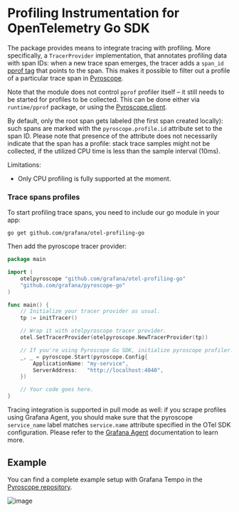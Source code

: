# Profiling Instrumentation for OpenTelemetry Go SDK

The package provides means to integrate tracing with profiling. More specifically, a `TracerProvider` implementation,
that annotates profiling data with span IDs: when a new trace span emerges, the tracer adds a `span_id` [pprof tag](https://github.com/google/pprof/blob/master/doc/README.md#tag-filtering)
that points to the span. This makes it possible to filter out a profile of a particular trace span in [Pyroscope](https://pyroscope.io).

Note that the module does not control `pprof` profiler itself – it still needs to be started for profiles to be
collected. This can be done either via `runtime/pprof` package, or using the [Pyroscope client](https://github.com/grafana/pyroscope-go).

By default, only the root span gets labeled (the first span created locally): such spans are marked with the
`pyroscope.profile.id` attribute set to the span ID. Please note that presence of the attribute does not necessarily
indicate that the span has a profile: stack trace samples might not be collected, if the utilized CPU time is
less than the sample interval (10ms).

Limitations:
- Only CPU profiling is fully supported at the moment.

### Trace spans profiles

To start profiling trace spans, you need to include our go module in your app:

```
go get github.com/grafana/otel-profiling-go
```

Then add the pyroscope tracer provider:

```go
package main

import (
	otelpyroscope "github.com/grafana/otel-profiling-go"
	"github.com/grafana/pyroscope-go"
)

func main() {
	// Initialize your tracer provider as usual.
	tp := initTracer()

	// Wrap it with otelpyroscope tracer provider.
	otel.SetTracerProvider(otelpyroscope.NewTracerProvider(tp))

	// If you're using Pyroscope Go SDK, initialize pyroscope profiler.
	_, _ = pyroscope.Start(pyroscope.Config{
		ApplicationName: "my-service",
		ServerAddress:   "http://localhost:4040",
	})

	// Your code goes here.
}
```

Tracing integration is supported in pull mode as well: if you scrape profiles using Grafana Agent, you should
make sure that the pyroscope `service_name` label matches `service.name` attribute specified in the OTel SDK configuration.
Please refer to the [Grafana Agent](https://grafana.com/docs/pyroscope/latest/configure-client/grafana-agent/go_pull/)
documentation to learn more.

## Example

You can find a complete example setup with Grafana Tempo in the [Pyroscope repository](https://github.com/grafana/pyroscope/tree/main/examples/tracing/golang-push).

![image](https://github.com/grafana/otel-profiling-go/assets/12090599/31e33cd1-818b-4116-b952-c9ec7b1fb593)
